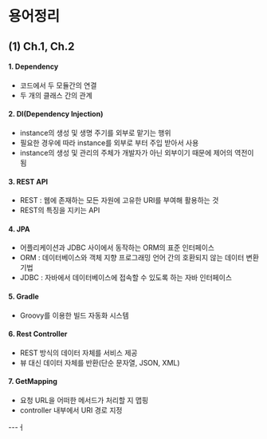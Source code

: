 # 용어정리

## (1) Ch.1, Ch.2

#### 1. Dependency
- 코드에서 두 모듈간의 연결
- 두 개의 클래스 간의 관계

#### 2. DI(Dependency Injection)
- instance의 생성 및 생명 주기를 외부로 맡기는 행위
- 필요한 경우에 따라 instance를 외부로 부터 주입 받아서 사용
- instance의 생성 및 관리의 주체가 개발자가 아닌 외부이기 때문에 제어의 역전이 됨


#### 3. REST API
- REST : 웹에 존재하는 모든 자원에 고유한 URI를 부여해 활용하는 것
- REST의 특징을 지키는 API


#### 4. JPA
- 어플리케이션과 JDBC 사이에서 동작하는 ORM의 표준 인터페이스
- ORM : 데이터베이스와 객체 지향 프로그래밍 언어 간의 호환되지 않는 데이터 변환 기법
- JDBC : 자바에서 데이터베이스에 접속할 수 있도록 하는 자바 인터페이스

#### 5. Gradle
- Groovy를 이용한 빌드 자동화 시스템

#### 6. Rest Controller
- REST 방식의 데이터 자체를 서비스 제공
- 뷰 대신 데이터 자체를 반환(단순 문자열, JSON, XML)

#### 7. GetMapping
- 요청 URL을 어떠한 메서드가 처리할 지 맵핑
- controller 내부에서 URI 경로 지정

---ㅓ
